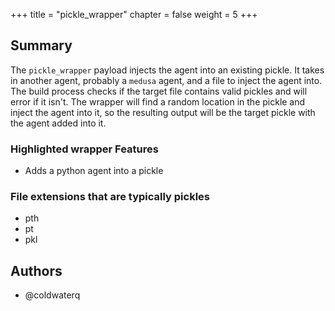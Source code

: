 +++
title = "pickle_wrapper"
chapter = false
weight = 5
+++

## Summary

The `pickle_wrapper` payload injects the agent into an existing pickle. It takes in another agent, probably a `medusa` agent, and a file to inject the agent into. The build process checks if the target file contains valid pickles and will error if it isn't.
The wrapper will find a random location in the pickle and inject the agent into it, so the resulting output will be the target pickle with the agent added into it.

### Highlighted wrapper Features
- Adds a python agent into a pickle

### File extensions that are typically pickles
- pth
- pt
- pkl

## Authors
- @coldwaterq
